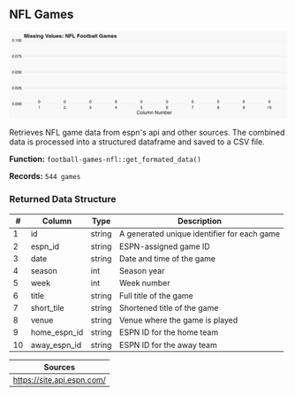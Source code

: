 ## NFL Games

![Missing Values](../../output/tables/nfl_football_games_missing_data.png)

 Retrieves NFL game data from espn's api and other sources. The combined data is processed into a structured dataframe and saved to a CSV file. 

**Function:** `football-games-nfl::get_formated_data()` 

**Records:** `544 games`

### Returned Data Structure

| # | Column | Type | Description |
|----|--------|------|-------------|
| 1 | id | string | A generated unique identifier for each game |
| 2 | espn_id | string | ESPN-assigned game ID |
| 3 | date | string | Date and time of the game |
| 4 | season | int | Season year |
| 5 | week | int | Week number |
| 6 | title | string | Full title of the game |
| 7 | short_tile | string | Shortened title of the game |
| 8 | venue | string | Venue where the game is played |
| 9 | home_espn_id | string | ESPN ID for the home team |
| 10 | away_espn_id | string | ESPN ID for the away team |

| Sources |
|--------|
| https://site.api.espn.com/ |

